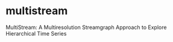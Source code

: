 # multistream
MultiStream: A Multiresolution Streamgraph Approach to Explore Hierarchical Time Series
